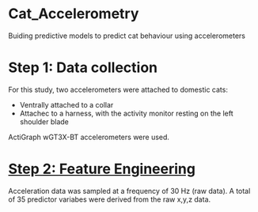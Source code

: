 # Cat_Accelerometry
Buiding predictive models to predict cat behaviour using accelerometers

# Step 1: Data collection
For this study, two accelerometers were attached to domestic cats:
- Ventrally attached to a collar
- Attachec to a harness, with the activity monitor resting on the left shoulder blade

ActiGraph wGT3X-BT accelerometers were used.

# [Step 2: Feature Engineering](https://github.com/MSmit1992/Cat_Accelerometry/tree/main/Step%202:%20Feature%20engineering)
Acceleration data was sampled at a frequency of 30 Hz (raw data). A total of 35 predictor variabes were derived from the raw x,y,z data.

